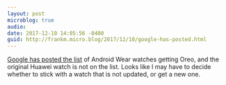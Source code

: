 ```yaml
---
layout: post
microblog: true
audio: 
date: 2017-12-10 14:05:56 -0400
guid: http://frankm.micro.blog/2017/12/10/google-has-posted.html
---
```

 [Google has posted the list](https://support.google.com/androidwear/thread/25693) of Android Wear watches getting Oreo, and the original Huawei watch is not on the list. Looks like I may have to decide whether to stick with a watch that is not updated, or get a new one. 
